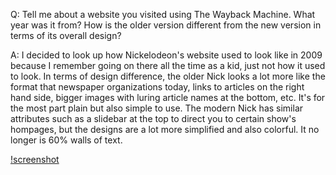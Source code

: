 Q: Tell me about a website you visited using The Wayback Machine. What year was it from? How is the older version different from the new version in terms of its overall design?

A: I decided to look up how Nickelodeon's website used to look like in 2009 because I remember going on there all the time as a kid, just not how it used to look.
In terms of design difference, the older Nick looks a lot more like the format that newspaper organizations today, links to articles on the right hand side, bigger images with luring article names at the bottom, etc. It's for the most part plain but also simple to use. The modern Nick has similar attributes such as a slidebar at the top to direct you to certain show's hompages, but the designs are a lot more simplified and also colorful. It no longer is 60% walls of text.

[!screenshot](./images/hw5ss.png)
